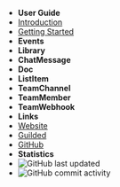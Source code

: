 - **User Guide**
- [Introduction](./)
- [Getting Started](./getting-started)
- **Events**
- **Library**
- **ChatMessage**
- **Doc**
- **ListItem**
- **TeamChannel**
- **TeamMember**
- **TeamWebhook**
- **Links**
- [Website](https://jgapi.dev)
- [Guilded](https://guilded.gg/JGAPI)
- [GitHub](https://github.com/JGAPI)
- **Statistics**
- ![GitHub last updated](https://img.shields.io/github/last-commit/JGAPI/JG_API-Docs?label=last%20updated)
- ![GitHub commit activity](https://img.shields.io/github/commit-activity/m/JGAPI/JG_API-Docs)